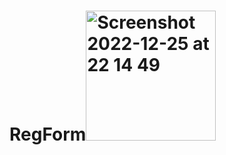 # RegForm<img width="208" alt="Screenshot 2022-12-25 at 22 14 49" src="https://user-images.githubusercontent.com/95639970/209482133-4af9ca96-ecbe-47d6-98f3-e5b68ec9e18d.png">
